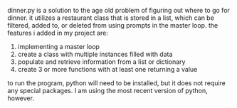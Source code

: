 dinner.py is a solution to the age old problem of figuring out where to go for dinner. it utilizes a restaurant class that is stored in a list, which can be filtered, added to, or deleted from using prompts in the master loop.  the features i added in my project are:

1. implementing a master loop
2. create a class with multiple instances filled with data
3. populate and retrieve information from a list or dictionary
4. create 3 or more functions with at least one returning a value

to run the program, python will need to be installed, but it does not require any special packages. I am using the most recent version of python, however.